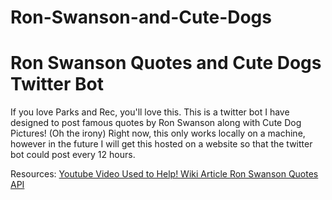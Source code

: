 # Ron-Swanson-and-Cute-Dogs

<h1> Ron Swanson Quotes and Cute Dogs Twitter Bot </h1>
<p> If you love Parks and Rec, you'll love this. This is a twitter bot I have designed to post famous quotes by Ron Swanson along with Cute Dog Pictures! (Oh the irony) Right now, this only works locally on a machine, however in the future I will get this hosted on a website so that the twitter bot could post every 12 hours. </p>

Resources: 
  <a href = "https://www.youtube.com/watch?v=MN_1wOxIfRU&t=917s"> Youtube Video Used to Help! </a> 
  <a href = "https://botwiki.org/resource/tutorial/how-to-make-a-twitter-bot-the-definitive-guide"> Wiki Article </a> 
  <a href = "https://github.com/jamesseanwright/ron-swanson-quotes" > Ron Swanson Quotes API </a>
